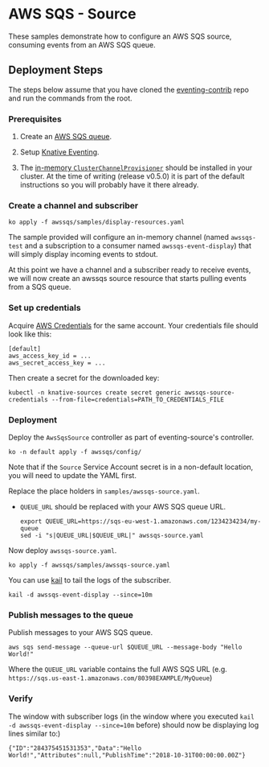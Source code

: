 # AWS SQS - Source

These samples demonstrate how to configure an AWS SQS source, consuming events
from an AWS SQS queue.

## Deployment Steps

The steps below assume that you have cloned the
[eventing-contrib](https://github.com/knative/eventing-contrib) repo and run the
commands from the root.

### Prerequisites

1. Create an [AWS SQS queue](https://aws.amazon.com/sqs/).

1. Setup
   [Knative Eventing](https://github.com/knative/docs/tree/master/eventing).

1. The
   [in-memory `ClusterChannelProvisioner`](https://knative.dev/eventing/tree/master/config/provisioners/in-memory-channel)
   should be installed in your cluster. At the time of writing (release v0.5.0)
   it is part of the default instructions so you will probably have it there
   already.

### Create a channel and subscriber

```shell
ko apply -f awssqs/samples/display-resources.yaml
```

The sample provided will configure an in-memory channel (named `awssqs-test` and
a subscription to a consumer named `awssqs-event-display`) that will simply
display incoming events to stdout.

At this point we have a channel and a subscriber ready to receive events, we
will now create an awssqs source resource that starts pulling events from a SQS
queue.

### Set up credentials

Acquire
[AWS Credentials](https://docs.aws.amazon.com/general/latest/gr/aws-security-credentials.html)
for the same account. Your credentials file should look like this:

```
[default]
aws_access_key_id = ...
aws_secret_access_key = ...
```

Then create a secret for the downloaded key:

```shell
kubectl -n knative-sources create secret generic awssqs-source-credentials --from-file=credentials=PATH_TO_CREDENTIALS_FILE
```

### Deployment

Deploy the `AwsSqsSource` controller as part of eventing-source's controller.

```shell
ko -n default apply -f awssqs/config/
```

Note that if the `Source` Service Account secret is in a non-default location,
you will need to update the YAML first.

Replace the place holders in `samples/awssqs-source.yaml`.

- `QUEUE_URL` should be replaced with your AWS SQS queue URL.

  ```shell
  export QUEUE_URL=https://sqs-eu-west-1.amazonaws.com/1234234234/my-queue
  sed -i "s|QUEUE_URL|$QUEUE_URL|" awssqs-source.yaml
  ```

Now deploy `awssqs-source.yaml`.

```shell
ko apply -f awssqs/samples/awssqs-source.yaml
```

You can use [kail](https://github.com/boz/kail/) to tail the logs of the
subscriber.

```shell
kail -d awssqs-event-display --since=10m
```

### Publish messages to the queue

Publish messages to your AWS SQS queue.

```shell
aws sqs send-message --queue-url $QUEUE_URL --message-body "Hello World!"
```

Where the `QUEUE_URL` variable contains the full AWS SQS URL (e.g.
`https://sqs.us-east-1.amazonaws.com/80398EXAMPLE/MyQueue`)

### Verify

The window with subscriber logs (in the window where you executed
`kail -d awssqs-event-display --since=10m` before) should now be displaying log
lines similar to:)

```
{"ID":"284375451531353","Data":"Hello World!","Attributes":null,"PublishTime":"2018-10-31T00:00:00.00Z"}

```
